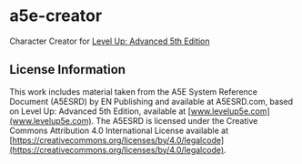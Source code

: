 # a5e-creator

Character Creator for [Level Up: Advanced 5th Edition](https://www.levelup5e.com/)

## License Information

This work includes material taken from the A5E System Reference Document (A5ESRD) by EN Publishing and available at
A5ESRD.com, based on Level Up: Advanced 5th Edition, available at [www.levelup5e.com](www.levelup5e.com). The A5ESRD is
licensed under the Creative Commons Attribution 4.0 International License available at
[https://creativecommons.org/licenses/by/4.0/legalcode](https://creativecommons.org/licenses/by/4.0/legalcode).
